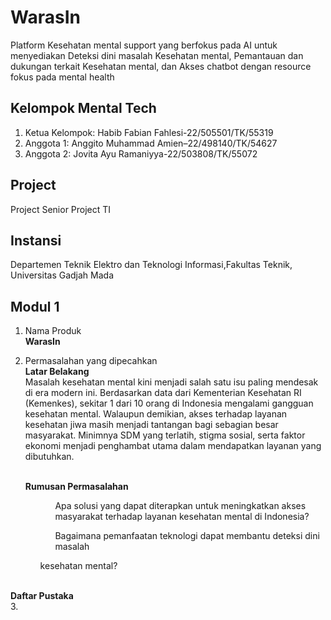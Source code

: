 # WarasIn
Platform Kesehatan mental support yang berfokus pada AI untuk menyediakan Deteksi dini masalah Kesehatan mental, Pemantauan dan dukungan terkait Kesehatan mental, dan Akses chatbot dengan resource fokus pada mental health

## Kelompok Mental Tech
1. Ketua Kelompok: Habib Fabian Fahlesi-22/505501/TK/55319
2. Anggota 1: Anggito Muhammad Amien–22/498140/TK/54627
3. Anggota 2: Jovita Ayu Ramaniyya-22/503808/TK/55072

## Project
Project Senior Project TI

## Instansi 
Departemen Teknik Elektro dan Teknologi Informasi,Fakultas Teknik, Universitas Gadjah Mada

## Modul 1
1. Nama Produk
   <br/><b>WarasIn</b>
2. Permasalahan yang dipecahkan
   <br/><b>Latar Belakang</b>
   <br/><a>Masalah kesehatan mental kini menjadi salah satu isu paling mendesak di era modern
   ini. Berdasarkan data dari Kementerian Kesehatan RI (Kemenkes), sekitar 1 dari 10 orang
   di Indonesia mengalami gangguan kesehatan mental. Walaupun demikian, akses terhadap
   layanan kesehatan jiwa masih menjadi tantangan bagi sebagian besar masyarakat.
   Minimnya SDM yang terlatih, stigma sosial, serta faktor ekonomi menjadi penghambat
   utama dalam mendapatkan layanan yang dibutuhkan.</a>
   
   <br/><b>Rumusan Permasalahan</b>
   <br/><ul>
   <ol>Apa solusi yang dapat diterapkan untuk meningkatkan akses masyarakat terhadap layanan kesehatan mental di Indonesia?</ol><ol>Bagaimana pemanfaatan teknologi dapat membantu deteksi dini masalah
kesehatan mental?
</ol>
   </ul>

   <br/><b>Daftar Pustaka</b>
   <br/><a></a>
3. 
